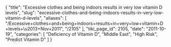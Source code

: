 {
  "title": "Excessive clothes and being indoors results in very low vitamin D levels",
  "slug": "excessive-clothes-and-being-indoors-results-in-very-low-vitamin-d-levels",
  "aliases": [
    "/Excessive+clothes+and+being+indoors+results+in+very+low+vitamin+D+levels+\u2013+Nov+2011",
    "/2105"
  ],
  "tiki_page_id": 2105,
  "date": "2011-10-19",
  "categories": [
    "Deficiency of Vitamin D",
    "Middle East",
    "High Risk",
    "Predict Vitamin D"
  ]
}

